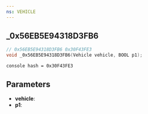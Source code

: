 ```yaml
---
ns: VEHICLE
---
```

## _0x56EB5E94318D3FB6

```c
// 0x56EB5E94318D3FB6 0x30F43FE3
void _0x56EB5E94318D3FB6(Vehicle vehicle, BOOL p1);
```

```
console hash = 0x30F43FE3  
```

## Parameters
* **vehicle**: 
* **p1**: 

